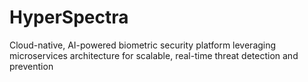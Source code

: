 # HyperSpectra
Cloud-native, AI-powered biometric security platform leveraging microservices architecture for scalable, real-time threat detection and prevention
